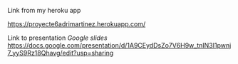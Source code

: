 Link from my heroku app

https://proyecte6adrimartinez.herokuapp.com/

Link to presentation *Google slides*
https://docs.google.com/presentation/d/1A9CEydDsZo7V6H9w_tnIN3I1pwnj7_yyS9Rz18Qhavg/edit?usp=sharing


